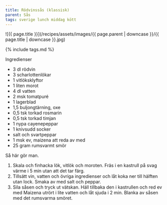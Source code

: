 ```yaml
---
title: Rödvinssås (klassisk)
parent: Sås
tags: sverige lunch middag kött
---
```

![{{ page.title }}](/recipes/assets/images/{{ page.parent | downcase }}/{{ page.title | downcase }}.jpg)

{% include tags.md %}

Ingredienser

- 3 dl rödvin
- 3 scharlottenlökar
- 1 vitlöksklyftor
- 1 liten morot
- 4 dl vatten
- 2 msk tomatpuré
- 1 lagerblad
- 1,5 buljongtärning, oxe
- 0,5 tsk torkad rosmarin
- 0,5 tsk torkad timjan
- 1 nypa cayenepeppar
- 1 knivsudd socker
- salt och svartpeppar
- 1 msk ev, maizena att reda av med
- 25 gram rumsvarmt smör

Så här gör man.

1. Skala och finhacka lök, vitlök och moroten. Fräs i en kastrull på svag värme i 5 min utan att det tar färg.
2. Tillsätt vin, vatten och övriga ingredienser och låt koka ner till hälften utan lock. Smaka av med salt och peppar.
3. Sila såsen och tryck ut vätskan. Häll tillbaka den i kastrullen och red ev med Maizena utrört i lite vatten och låt sjuda i 2 min. Blanka av såsen med det rumsvarma smöret.
